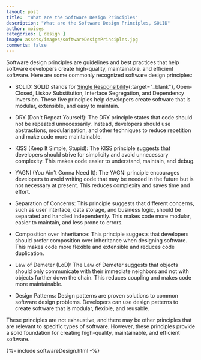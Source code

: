 ```yaml
---
layout: post
title:  "What are the Software Design Principles"
description: "What are the Software Design Principles, SOLID"
author: moises
categories: [ design ]
image: assets/images/softwareDesignPrinciples.jpg
comments: false
---
```


Software design principles are guidelines and best practices that help software developers create high-quality, maintainable, and efficient software. Here are some commonly recognized software design principles:

- SOLID: SOLID stands for [Single Responsibility](https://codersite.dev/solid-principles-the-definitive-guide/){:target="_blank"}, Open-Closed, Liskov Substitution, Interface Segregation, and Dependency Inversion. These five principles help developers create software that is modular, extensible, and easy to maintain.

- DRY (Don't Repeat Yourself): The DRY principle states that code should not be repeated unnecessarily. Instead, developers should use abstractions, modularization, and other techniques to reduce repetition and make code more maintainable.

- KISS (Keep It Simple, Stupid): The KISS principle suggests that developers should strive for simplicity and avoid unnecessary complexity. This makes code easier to understand, maintain, and debug.

- YAGNI (You Ain't Gonna Need It): The YAGNI principle encourages developers to avoid writing code that may be needed in the future but is not necessary at present. This reduces complexity and saves time and effort.

- Separation of Concerns: This principle suggests that different concerns, such as user interface, data storage, and business logic, should be separated and handled independently. This makes code more modular, easier to maintain, and less prone to errors.

- Composition over Inheritance: This principle suggests that developers should prefer composition over inheritance when designing software. This makes code more flexible and extensible and reduces code duplication.

- Law of Demeter (LoD): The Law of Demeter suggests that objects should only communicate with their immediate neighbors and not with objects further down the chain. This reduces coupling and makes code more maintainable.

- Design Patterns: Design patterns are proven solutions to common software design problems. Developers can use design patterns to create software that is modular, flexible, and reusable.

These principles are not exhaustive, and there may be other principles that are relevant to specific types of software. However, these principles provide a solid foundation for creating high-quality, maintainable, and efficient software.

<div>
{%- include softwareDesign.html -%}
</div>